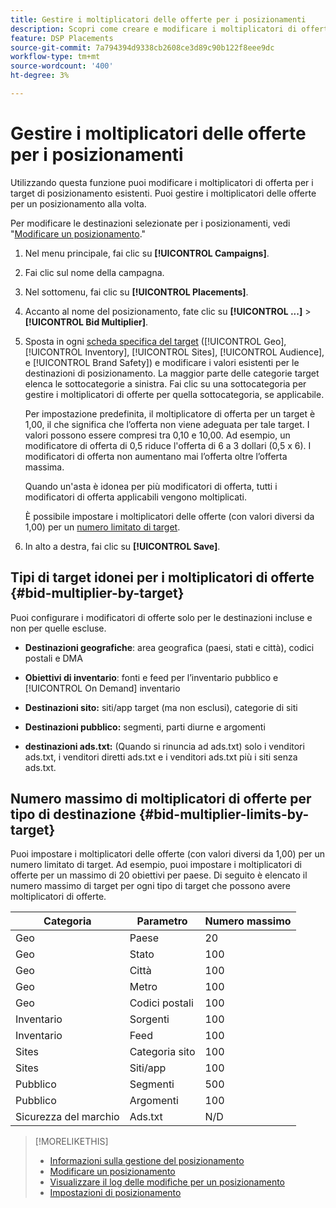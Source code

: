 ```yaml
---
title: Gestire i moltiplicatori delle offerte per i posizionamenti
description: Scopri come creare e modificare i moltiplicatori di offerta per i target di posizionamento specificati.
feature: DSP Placements
source-git-commit: 7a794394d9338cb2608ce3d89c90b122f8eee9dc
workflow-type: tm+mt
source-wordcount: '400'
ht-degree: 3%

---
```


# Gestire i moltiplicatori delle offerte per i posizionamenti

Utilizzando questa funzione puoi modificare i moltiplicatori di offerta per i target di posizionamento esistenti. Puoi gestire i moltiplicatori delle offerte per un posizionamento alla volta.<!-- remove that line once we can edit multiple -->

Per modificare le destinazioni selezionate per i posizionamenti, vedi &quot;[Modificare un posizionamento](/help/dsp/campaign-management/placements/placement-edit.md).&quot;

<!--  
## Manage the Bid Multipliers for a Single Placement
-->

1. Nel menu principale, fai clic su **[!UICONTROL Campaigns]**.

1. Fai clic sul nome della campagna.

1. Nel sottomenu, fai clic su **[!UICONTROL Placements]**.

1. Accanto al nome del posizionamento, fate clic su  **[!UICONTROL ...]** > **[!UICONTROL Bid Multiplier]**.

1. Sposta in ogni [scheda specifica del target](#bid-multiplier-by-target) ([!UICONTROL Geo], [!UICONTROL Inventory], [!UICONTROL Sites], [!UICONTROL Audience], e [!UICONTROL Brand Safety]) e modificare i valori esistenti per le destinazioni di posizionamento. La maggior parte delle categorie target elenca le sottocategorie a sinistra. Fai clic su una sottocategoria per gestire i moltiplicatori di offerte per quella sottocategoria, se applicabile.

   Per impostazione predefinita, il moltiplicatore di offerta per un target è 1,00, il che significa che l’offerta non viene adeguata per tale target. I valori possono essere compresi tra 0,10 e 10,00. Ad esempio, un modificatore di offerta di 0,5 riduce l&#39;offerta di 6 a 3 dollari (0,5 x 6). I modificatori di offerta non aumentano mai l’offerta oltre l’offerta massima.

   Quando un&#39;asta è idonea per più modificatori di offerta, tutti i modificatori di offerta applicabili vengono moltiplicati.

   È possibile impostare i moltiplicatori delle offerte (con valori diversi da 1,00) per un [numero limitato di target](#bid-multiplier-limits-by-target).

1. In alto a destra, fai clic su **[!UICONTROL Save]**.

## Tipi di target idonei per i moltiplicatori di offerte {#bid-multiplier-by-target}

Puoi configurare i modificatori di offerte solo per le destinazioni incluse e non per quelle escluse.

* **Destinazioni geografiche**: area geografica (paesi, stati e città), codici postali e DMA

* **Obiettivi di inventario**: fonti e feed per l’inventario pubblico e [!UICONTROL On Demand] inventario

* **Destinazioni sito:** siti/app target (ma non esclusi), categorie di siti

* **Destinazioni pubblico:** segmenti, parti diurne e argomenti

* **destinazioni ads.txt:** (Quando si rinuncia ad ads.txt) solo i venditori ads.txt, i venditori diretti ads.txt e i venditori ads.txt più i siti senza ads.txt.

## Numero massimo di moltiplicatori di offerte per tipo di destinazione {#bid-multiplier-limits-by-target}

Puoi impostare i moltiplicatori delle offerte (con valori diversi da 1,00) per un numero limitato di target. Ad esempio, puoi impostare i moltiplicatori di offerte per un massimo di 20 obiettivi per paese. Di seguito è elencato il numero massimo di target per ogni tipo di target che possono avere moltiplicatori di offerte.

| Categoria | Parametro | Numero massimo |
| -------- | --------- | ----- |
| Geo | Paese | 20 |
| Geo | Stato | 100 |
| Geo | Città | 100 |
| Geo | Metro | 100 |
| Geo | Codici postali | 100 |
| Inventario | Sorgenti | 100 |
| Inventario | Feed | 100 |
| Sites | Categoria sito | 100 |
| Sites | Siti/app | 100 |
| Pubblico | Segmenti | 500 |
| Pubblico | Argomenti | 100 |
| Sicurezza del marchio | Ads.txt | N/D |

>[!MORELIKETHIS]
>
>* [Informazioni sulla gestione del posizionamento](placement-about.md)
>* [Modificare un posizionamento](placement-edit.md)
>* [Visualizzare il log delle modifiche per un posizionamento](placement-change-log.md)
>* [Impostazioni di posizionamento](placement-settings.md)
